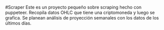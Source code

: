 #Scraper
Este es un proyecto pequeño sobre scraping hecho con puppeteer. Recopila datos OHLC que tiene una criptomoneda y luego se grafica. Se planean análisis de proyección semanales con los datos de los últimos días.
